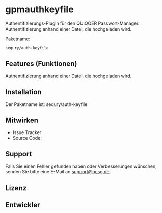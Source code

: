 gpmauthkeyfile
========

Authentifizierungs-Plugin für den QUIQQER Passwort-Manager. Authentifizierung anhand einer Datei, die hochgeladen wird.

Paketname:

    sequry/auth-keyfile


Features (Funktionen)
--------
Authentifizierung anhand einer Datei, die hochgeladen wird.

Installation
------------

Der Paketname ist: sequry/auth-keyfile


Mitwirken
----------

- Issue Tracker: 
- Source Code: 


Support
-------

Falls Sie einen Fehler gefunden haben oder Verbesserungen wünschen,
senden Sie bitte eine E-Mail an support@pcsg.de.


Lizenz
-------


Entwickler
--------
